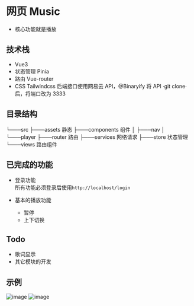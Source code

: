 # 网页 Music

- 核心功能就是播放

## 技术栈

- Vue3
- 状态管理 Pinia
- 路由 Vue-router
- CSS Tailwindcss
  后端接口使用网易云 API，@Binaryify
  将 API ·git clone·后，将端口改为 3333

## 目录结构

└───src
├───assets 静态
├───components 组件
│ ├───nav
│ └───player
├───router 路由
├───services 网络请求
├───store 状态管理
└───views 路由组件

## 已完成的功能

- 登录功能  
  所有功能必须登录后使用`http://localhost/login`

- 基本的播放功能
  - 暂停
  - 上下切换
  


## Todo

- 歌词显示
- 其它模块的开发

## 示例
![image](https://user-images.githubusercontent.com/28285708/181204730-57afcb82-69d3-4ba8-98e9-21598d70d2ff.png)
 ![image](https://user-images.githubusercontent.com/28285708/181204781-6fbcba48-9397-4972-acfd-73e73292240e.png)

